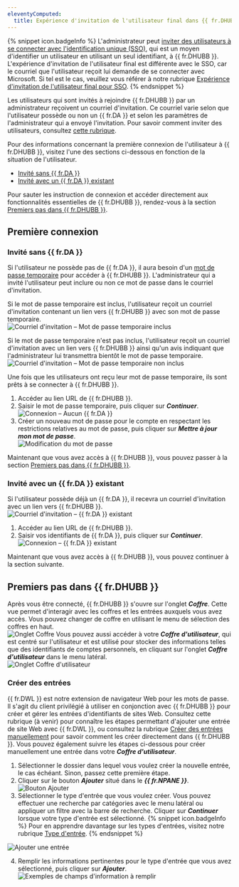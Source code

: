 ```yaml
---
eleventyComputed:
  title: Expérience d'invitation de l'utilisateur final dans {{ fr.DHUBB }}
---
```

{% snippet icon.badgeInfo %} 
L'administrateur peut [inviter des utilisateurs à se connecter avec l'identification unique (SSO)](/fr/hub/getting-started/get-started-sso-hub-business/invite-users-SSO-hub-business/), qui est un moyen d'identifier un utilisateur en utilisant un seul identifiant, à {{ fr.DHUBB }}. L'expérience d'invitation de l'utilisateur final est différente avec le SSO, car le courriel que l'utilisateur reçoit lui demande de se connecter avec Microsoft. Si tel est le cas, veuillez vous référer à notre rubrique [Expérience d'invitation de l'utilisateur final pour SSO](/fr/hub/getting-started/get-started-sso-hub-business/invite-users-SSO-hub-business/end-user-experience/). 
{% endsnippet %}
 
Les utilisateurs qui sont invités à rejoindre {{ fr.DHUBB }} par un administrateur reçoivent un courriel d'invitation. Ce courriel varie selon que l'utilisateur possède ou non un {{ fr.DA }} et selon les paramètres de l'administrateur qui a envoyé l'invitation. Pour savoir comment inviter des utilisateurs, consultez [cette rubrique](/fr/hub/web-interface/hub-overview/administration/management/users/create-invite-users/).  

Pour des informations concernant la première connexion de l'utilisateur à {{ fr.DHUBB }}, visitez l'une des sections ci-dessous en fonction de la situation de l'utilisateur.  

* [Invité sans {{ fr.DA }}](#invité-sans--frda)  
* [Invité avec un {{ fr.DA }} existant](#invité-avec-un--frda--existant)  

Pour sauter les instruction de connexion et accéder directement aux fonctionnalités essentielles de {{ fr.DHUBB }}, rendez-vous à la section [Premiers pas dans {{ fr.DHUBB }}](#premiers-pas-dans--frphub--business). 

## Première connexion 

### Invité sans {{ fr.DA }} 

Si l'utilisateur ne possède pas de {{ fr.DA }}, il aura besoin d'un [mot de passe temporaire](/fr/hub/web-interface/hub-overview/administration/management/users/create-invite-users/temporary-password/) pour accéder à {{ fr.DHUBB }}. L'administrateur qui a invité l'utilisateur peut inclure ou non ce mot de passe dans le courriel d'invitation.  

Si le mot de passe temporaire est inclus, l'utilisateur reçoit un courriel d'invitation contenant un lien vers {{ fr.DHUBB }} avec son mot de passe temporaire.  
![Courriel d'invitation – Mot de passe temporaire inclus](https://webdevolutions.azureedge.net/docs/fr/hub/Hub2008.png) 

Si le mot de passe temporaire n'est pas inclus, l'utilisateur reçoit un courriel d'invitation avec un lien vers {{ fr.DHUBB }} ainsi qu'un avis indiquant que l'administrateur lui transmettra bientôt le mot de passe temporaire.  
![Courriel d'invitation – Mot de passe temporaire non inclus](https://webdevolutions.azureedge.net/docs/fr/hub/Hub2011.png) 

Une fois que les utilisateurs ont reçu leur mot de passe temporaire, ils sont prêts à se connecter à {{ fr.DHUBB }}.  

1. Accéder au lien URL de {{ fr.DHUBB }}. 
1. Saisir le mot de passe temporaire, puis cliquer sur ***Continuer***.  
![Connexion – Aucun {{ fr.DA }}](https://webdevolutions.azureedge.net/docs/fr/hub/Hub2009.png) 
1. Créer un nouveau mot de passe pour le compte en respectant les restrictions relatives au mot de passe, puis cliquer sur ***Mettre à jour mon mot de passe***.  
![Modification du mot de passe](https://webdevolutions.azureedge.net/docs/fr/hub/Hub2010.png) 

Maintenant que vous avez accès à {{ fr.DHUBB }}, vous pouvez passer à la section [Premiers pas dans {{ fr.DHUBB }}](#premiers-pas-dans--frphub--business). 

### Invité avec un {{ fr.DA }} existant 

Si l'utilisateur possède déjà un {{ fr.DA }}, il recevra un courriel d'invitation avec un lien vers {{ fr.DHUBB }}.  
![Courriel d'invitation – {{ fr.DA }} existant](https://webdevolutions.azureedge.net/docs/fr/hub/Hub2006.png) 
1. Accéder au lien URL de {{ fr.DHUBB }}. 
1. Saisir vos identifiants de {{ fr.DA }}, puis cliquer sur ***Continuer***.  
![Connexion – {{ fr.DA }} existant](https://webdevolutions.azureedge.net/docs/fr/hub/Hub2007.png) 

Maintenant que vous avez accès à {{ fr.DHUBB }}, vous pouvez continuer à la section suivante. 

## Premiers pas dans {{ fr.DHUBB }} 

Après vous être connecté, {{ fr.DHUBB }} s'ouvre sur l'onglet ***Coffre***. Cette vue permet d'interagir avec les coffres et les entrées auxquels vous avez accès. Vous pouvez changer de coffre en utilisant le menu de sélection des coffres en haut.  
![Onglet Coffre](https://webdevolutions.azureedge.net/docs/fr/hub/Hub2001.png) 
Vous pouvez aussi accéder à votre ***Coffre d'utilisateur***, qui est centré sur l'utilisateur et est utilisé pour stocker des informations telles que des identifiants de comptes personnels, en cliquant sur l'onglet ***Coffre d'utilisateur*** dans le menu latéral.  
![Onglet Coffre d'utilisateur](https://webdevolutions.azureedge.net/docs/fr/hub/Hub2002.png) 

### Créer des entrées 

{{ fr.DWL }} est notre extension de navigateur Web pour les mots de passe. Il s'agit du client privilégié à utiliser en conjonction avec {{ fr.DHUBB }} pour créer et gérer les entrées d'identifiants de sites Web. Consultez cette rubrique (à venir) pour connaître les étapes permettant d'ajouter une entrée de site Web avec {{ fr.DWL }}, ou consultez la rubrique [Créer des entrées manuellement](/fr/hub/web-interface/hub-overview/entries/create-entries-manually/) pour savoir comment les créer directement dans {{ fr.DHUBB }}. Vous pouvez également suivre les étapes ci-dessous pour créer manuellement une entrée dans votre ***Coffre d'utilisateur***.  

1. Sélectionner le dossier dans lequel vous voulez créer la nouvelle entrée, le cas échéant. Sinon, passez cette première étape. 
1. Cliquer sur le bouton ***Ajouter*** situé dans le ***{{ fr.NPANE }}***.  
![Bouton Ajouter](https://webdevolutions.azureedge.net/docs/fr/hub/Hub2003.png) 
1. Sélectionner le type d'entrée que vous voulez créer. Vous pouvez effectuer une recherche par catégories avec le menu latéral ou appliquer un filtre avec la barre de recherche. Cliquer sur ***Continuer*** lorsque votre type d'entrée est sélectionné. 
{% snippet icon.badgeInfo %} 
Pour en apprendre davantage sur les types d'entrées, visitez notre rubrique [Type d'entrée](/fr/hub/web-interface/hub-overview/entries/entry-type/). 
{% endsnippet %}
 
![Ajouter une entrée](https://webdevolutions.azureedge.net/docs/fr/hub/Hub2004.png) 

4. Remplir les informations pertinentes pour le type d'entrée que vous avez sélectionné, puis cliquer sur ***Ajouter***.  
![Exemples de champs d'information à remplir](https://webdevolutions.azureedge.net/docs/fr/hub/Hub2005.png) 
